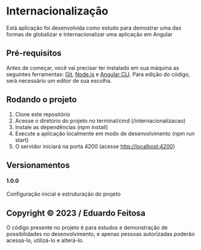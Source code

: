# Internacionalização

Está aplicação foi desenvolvida como estudo para demostrar uma das formas de globalizar e internacionalizar uma aplicação em Angular

## Pré-requisitos

Antes de começar, você vai precisar ter instalado em sua máquina as seguintes ferramentas: [Git][git-link], [Node.js][node-link] e [Angular CLI][angular-cli].
Para edição do código, será necessário um editor de sua escolha.

## Rodando o projeto

1. Clone este repositório
2. Acesse o diretório do projeto no terminal/cmd (/internacionalizacao)
3. Instale as dependências (npm install)
4. Execute a aplicação localmente em modo de desenvolvimento (npm run start)
5. O servidor iniciará na porta 4200 (acesse [http://localhost:4200][localhost-link])

## Versionamentos

#### 1.0.0
Configuração inicial e estruturação do projeto

## Copyright © 2023 / Eduardo Feitosa

O código presente no projeto é para estudos e demonstração de possibilidades no desenvolvimento, e apenas pessoas autorizadas poderão acessá-lo, utilizá-lo e alterá-lo.

[git-link]: https://git-scm.com
[node-link]: https://nodejs.org/en/
[angular-cli]: https://angular.io/cli
[localhost-link]: http://localhost:4200